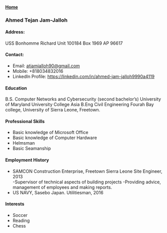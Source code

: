 #### [Home](https://github.com/AhmedJamJalloh/AhmedJamJalloh.github.io/blob/master/index.md)

### Ahmed Tejan Jam-Jalloh

#### Address: 
USS Bonhomme Richard
Unit 100184 Box 1969
AP     96617

#### Contact:
-	Email: atjamjalloh90@gmail.com      
-	Mobile: +818034832016
-	LinkedIn Profile: <https://linkedin.com/in/ahmed-jam-jalloh9990a4119>

#### Education
B.S. Computer Networks and Cybersecurity (second bachelor’s)
University of Maryland University College Asia
B.Eng Civil Engineering
Fourah Bay college, University of Sierra Leone, Freetown.

#### Professional Skills
-	Basic knowledge of Microsoft Office 
-	Basic knowledge of Computer Hardware
-	Helmsman
-	Basic Seamanship

#### Employment History
-	SAMCON Construction Enterprise, Freetown Sierra Leone
  Site Engineer, 2013    
-Supervisor of technical aspects of building projects
-Providing advice, management of employees and making reports.
- US NAVY, Sasebo Japan. 
  Utilitiesman, 2016 
  
#### Interests
- Soccer
- Reading
- Chess

